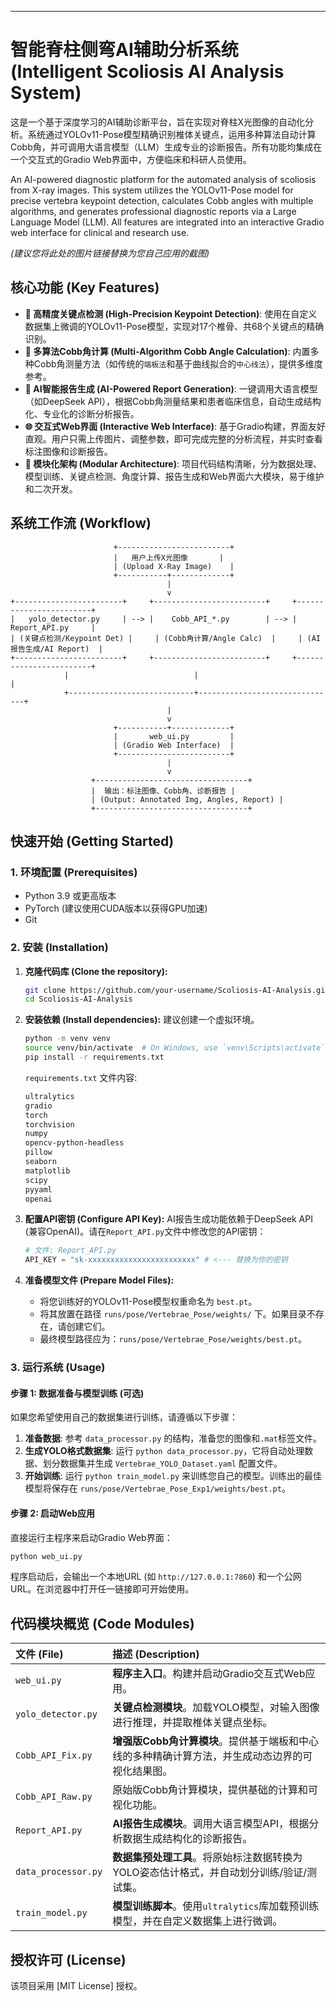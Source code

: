 -----

# 智能脊柱侧弯AI辅助分析系统 (Intelligent Scoliosis AI Analysis System)

[](https://www.python.org/downloads/)
[](https://opensource.org/licenses/MIT)

这是一个基于深度学习的AI辅助诊断平台，旨在实现对脊柱X光图像的自动化分析。系统通过YOLOv11-Pose模型精确识别椎体关键点，运用多种算法自动计算Cobb角，并可调用大语言模型（LLM）生成专业的诊断报告。所有功能均集成在一个交互式的Gradio Web界面中，方便临床和科研人员使用。

An AI-powered diagnostic platform for the automated analysis of scoliosis from X-ray images. This system utilizes the YOLOv11-Pose model for precise vertebra keypoint detection, calculates Cobb angles with multiple algorithms, and generates professional diagnostic reports via a Large Language Model (LLM). All features are integrated into an interactive Gradio web interface for clinical and research use.

*(建议您将此处的图片链接替换为您自己应用的截图)*

## 核心功能 (Key Features)

  - **🚀 高精度关键点检测 (High-Precision Keypoint Detection)**: 使用在自定义数据集上微调的YOLOv11-Pose模型，实现对17个椎骨、共68个关键点的精确识别。
  - **📐 多算法Cobb角计算 (Multi-Algorithm Cobb Angle Calculation)**: 内置多种Cobb角测量方法（如传统的`端板法`和基于曲线拟合的`中心线法`），提供多维度参考。
  - **🤖 AI智能报告生成 (AI-Powered Report Generation)**: 一键调用大语言模型（如DeepSeek API），根据Cobb角测量结果和患者临床信息，自动生成结构化、专业化的诊断分析报告。
  - **🌐 交互式Web界面 (Interactive Web Interface)**: 基于Gradio构建，界面友好直观。用户只需上传图片、调整参数，即可完成完整的分析流程，并实时查看标注图像和诊断报告。
  - **🧩 模块化架构 (Modular Architecture)**: 项目代码结构清晰，分为数据处理、模型训练、关键点检测、角度计算、报告生成和Web界面六大模块，易于维护和二次开发。

## 系统工作流 (Workflow)

```
                       +-------------------------+
                       |   用户上传X光图像       |
                       | (Upload X-Ray Image)    |
                       +-----------+-------------+
                                   |
                                   v
+------------------------+     +-------------------------+     +------------------------+
|   yolo_detector.py     | --> |    Cobb_API_*.py        | --> |      Report_API.py     |
| (关键点检测/Keypoint Det) |     | (Cobb角计算/Angle Calc)  |     | (AI报告生成/AI Report)  |
+------------------------+     +-------------------------+     +------------------------+
            |                            |                               |
            +----------------------------+-------------------------------+
                                   |
                                   v
                       +-----------+-------------+
                       |       web_ui.py         |
                       | (Gradio Web Interface)  |
                       +-------------------------+
                                   |
                                   v
                  +----------------------------------+
                  |  输出：标注图像、Cobb角、诊断报告 |
                  | (Output: Annotated Img, Angles, Report) |
                  +----------------------------------+
```

## 快速开始 (Getting Started)

### 1\. 环境配置 (Prerequisites)

  - Python 3.9 或更高版本
  - PyTorch (建议使用CUDA版本以获得GPU加速)
  - Git

### 2\. 安装 (Installation)

1.  **克隆代码库 (Clone the repository):**

    ```bash
    git clone https://github.com/your-username/Scoliosis-AI-Analysis.git
    cd Scoliosis-AI-Analysis
    ```

2.  **安装依赖 (Install dependencies):**
    建议创建一个虚拟环境。

    ```bash
    python -m venv venv
    source venv/bin/activate  # On Windows, use `venv\Scripts\activate`
    pip install -r requirements.txt
    ```

    `requirements.txt` 文件内容:

    ```txt
    ultralytics
    gradio
    torch
    torchvision
    numpy
    opencv-python-headless
    pillow
    seaborn
    matplotlib
    scipy
    pyyaml
    openai
    ```

3.  **配置API密钥 (Configure API Key):**
    AI报告生成功能依赖于DeepSeek API (兼容OpenAI)。请在`Report_API.py`文件中修改您的API密钥：

    ```python
    # 文件: Report_API.py
    API_KEY = "sk-xxxxxxxxxxxxxxxxxxxxxxxx" # <--- 替换为你的密钥
    ```

4.  **准备模型文件 (Prepare Model Files):**

      - 将您训练好的YOLOv11-Pose模型权重命名为 `best.pt`。
      - 将其放置在路径 `runs/pose/Vertebrae_Pose/weights/` 下。如果目录不存在，请创建它们。
      - 最终模型路径应为：`runs/pose/Vertebrae_Pose/weights/best.pt`。

### 3\. 运行系统 (Usage)

#### 步骤 1: 数据准备与模型训练 (可选)

如果您希望使用自己的数据集进行训练，请遵循以下步骤：

1.  **准备数据**: 参考 `data_processor.py` 的结构，准备您的图像和`.mat`标签文件。
2.  **生成YOLO格式数据集**: 运行 `python data_processor.py`，它将自动处理数据、划分数据集并生成 `Vertebrae_YOLO_Dataset.yaml` 配置文件。
3.  **开始训练**: 运行 `python train_model.py` 来训练您自己的模型。训练出的最佳模型将保存在 `runs/pose/Vertebrae_Pose_Exp1/weights/best.pt`。

#### 步骤 2: 启动Web应用

直接运行主程序来启动Gradio Web界面：

```bash
python web_ui.py
```

程序启动后，会输出一个本地URL (如 `http://127.0.0.1:7860`) 和一个公网URL。在浏览器中打开任一链接即可开始使用。

## 代码模块概览 (Code Modules)

| 文件 (File) | 描述 (Description) |
| :--- | :--- |
| `web_ui.py` | **程序主入口**。构建并启动Gradio交互式Web应用。 |
| `yolo_detector.py` | **关键点检测模块**。加载YOLO模型，对输入图像进行推理，并提取椎体关键点坐标。|
| `Cobb_API_Fix.py` | **增强版Cobb角计算模块**。提供基于端板和中心线的多种精确计算方法，并生成动态边界的可视化结果图。|
| `Cobb_API_Raw.py` | 原始版Cobb角计算模块，提供基础的计算和可视化功能。|
| `Report_API.py` | **AI报告生成模块**。调用大语言模型API，根据分析数据生成结构化的诊断报告。|
| `data_processor.py`| **数据集预处理工具**。将原始标注数据转换为YOLO姿态估计格式，并自动划分训练/验证/测试集。|
| `train_model.py` | **模型训练脚本**。使用`ultralytics`库加载预训练模型，并在自定义数据集上进行微调。|

## 授权许可 (License)

该项目采用 [MIT License] 授权。